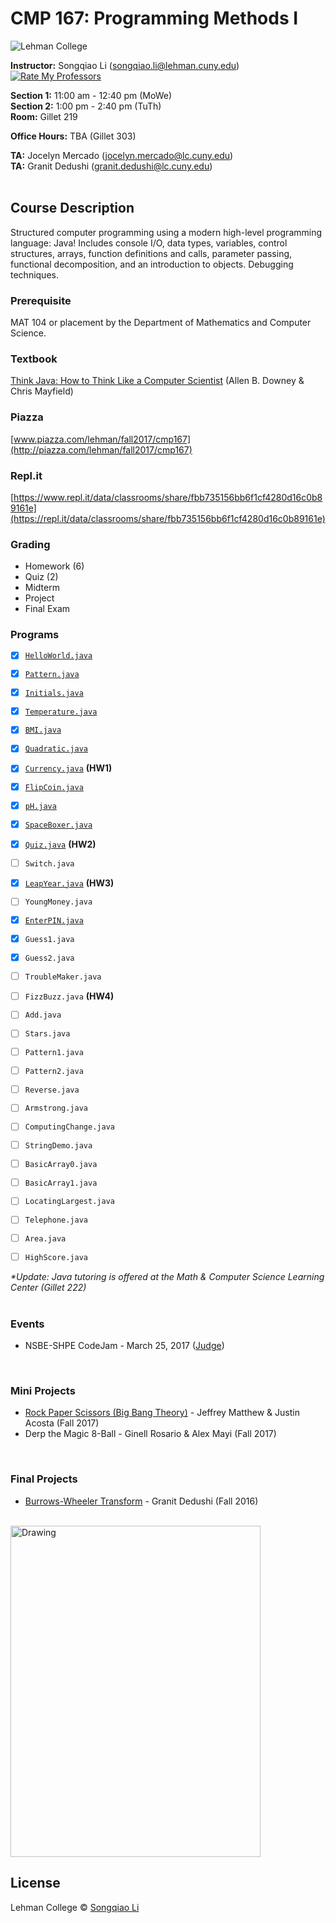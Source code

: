 # CMP 167: Programming Methods I #

![Lehman College][logo]

[logo]: https://github.com/sonnynomnom/CMP-167-Programming-Methods-I/blob/master/logo.png "Lehman College 2017"

**Instructor:** Songqiao Li (songqiao.li@lehman.cuny.edu) <a href="http://www.ratemyprofessors.com/ShowRatings.jsp?tid=2173337"> <img src="https://github.com/sonnynomnom/Introduction-to-Programming-in-C/blob/master/ratemyprofessors.png" alt="Rate My Professors"/></a>
  
**Section 1:** 11:00 am - 12:40 pm (MoWe)  
**Section 2:** 1:00 pm - 2:40 pm (TuTh)  
**Room:** Gillet 219  

**Office Hours:** TBA (Gillet 303)  
  
**TA:** Jocelyn Mercado (jocelyn.mercado@lc.cuny.edu)  
**TA:** Granit Dedushi (granit.dedushi@lc.cuny.edu)
<br>
<br>

## Course Description ##

Structured computer programming using a modern high-level programming language: Java! Includes console I/O, data types, variables, control structures, arrays, function definitions and calls, parameter passing, functional decomposition, and an introduction to objects. Debugging techniques.

### Prerequisite ###

MAT 104 or placement by the Department of Mathematics and Computer Science.

### Textbook ###

[Think Java: How to Think Like a Computer Scientist](http://greenteapress.com/thinkjava6/thinkjava.pdf) (Allen B. Downey & Chris Mayfield)

### Piazza ###

[www.piazza.com/lehman/fall2017/cmp167](http://piazza.com/lehman/fall2017/cmp167) 

### Repl.it ###
[https://www.repl.it/data/classrooms/share/fbb735156bb6f1cf4280d16c0b89161e](https://repl.it/data/classrooms/share/fbb735156bb6f1cf4280d16c0b89161e) 

### Grading ###

* Homework (6)
* Quiz (2)
* Midterm
* Project
* Final Exam

### Programs ###

- [x] [`HelloWorld.java`](Programs/HelloWorld.java)  
- [x] [`Pattern.java`](Programs/Pattern.java)  
- [x] [`Initials.java`](Programs/Initials.java)

- [x] [`Temperature.java`](Programs/Temperature.java)
- [x] [`BMI.java`](Programs/BMI.java)
- [x] [`Quadratic.java`](Programs/Quadratic.java)
- [x] [`Currency.java`](Programs/Currency.java) **(HW1)**

- [x] [`FlipCoin.java`](Programs/FlipCoin.java)
- [x] [`pH.java`](Programs/pH.java)
- [x] [`SpaceBoxer.java`](Programs/SpaceBoxer.java)
- [x] [`Quiz.java`](Programs/Quiz.java) **(HW2)**

- [ ] `Switch.java` 
- [x] [`LeapYear.java`](Programs/LeapYear.java) **(HW3)**

- [ ] `YoungMoney.java`
- [x] [`EnterPIN.java`](Programs/EnterPIN.java)
- [x] `Guess1.java`
- [x] `Guess2.java`
- [ ] `TroubleMaker.java`
- [ ] `FizzBuzz.java` **(HW4)**
- [ ] `Add.java`

- [ ] `Stars.java`
- [ ] `Pattern1.java`
- [ ] `Pattern2.java`

- [ ] `Reverse.java`
- [ ] `Armstrong.java`

- [ ] `ComputingChange.java`

- [ ] `StringDemo.java`

- [ ] `BasicArray0.java`
- [ ] `BasicArray1.java`

- [ ] `LocatingLargest.java`
- [ ] `Telephone.java`

- [ ] `Area.java`
- [ ] `HighScore.java`

_*Update: Java tutoring is offered at the Math & Computer Science Learning Center (Gillet 222)_  
<br>

### Events ###

* NSBE-SHPE CodeJam - March 25, 2017 ([Judge](https://credly.com/credit/13866597))
<br>

### Mini Projects ###

* [Rock Paper Scissors (Big Bang Theory)](Projects/RockPaperScissorsLizardSpock.java) - Jeffrey Matthew & Justin Acosta (Fall 2017)
* Derp the Magic 8-Ball - Ginell Rosario & Alex Mayi (Fall 2017)
<br>

### Final Projects ###

* [Burrows-Wheeler Transform](https://www.youtube.com/watch?v=h-J2_NIDvLw) - Granit Dedushi (Fall 2016)
<br>

<img src="https://github.com/sonnynomnom/CMP-167-Programming-Methods-I/blob/master/granit.jpg" alt="Drawing" width="400" height="530" />

## License
Lehman College © [Songqiao Li](https://instagram.com/sonnynomnom)
